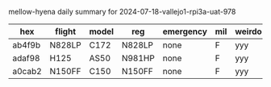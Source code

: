 mellow-hyena daily summary for 2024-07-18-vallejo1-rpi3a-uat-978

|hex|flight|model|reg|emergency|mil|weirdo|
|--|--|--|--|--|--|--|
|ab4f9b|N828LP|C172|N828LP|none|F|yyy|
|adaf98|H125|AS50|N981HP|none|F|yyy|
|a0cab2|N150FF|C150|N150FF|none|F|yyy|
